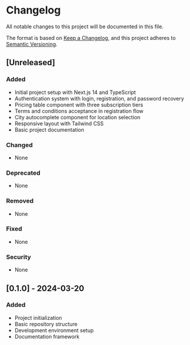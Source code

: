 # Changelog

All notable changes to this project will be documented in this file.

The format is based on [Keep a Changelog](https://keepachangelog.com/en/1.0.0/),
and this project adheres to [Semantic Versioning](https://semver.org/spec/v2.0.0.html).

## [Unreleased]

### Added
- Initial project setup with Next.js 14 and TypeScript
- Authentication system with login, registration, and password recovery
- Pricing table component with three subscription tiers
- Terms and conditions acceptance in registration flow
- City autocomplete component for location selection
- Responsive layout with Tailwind CSS
- Basic project documentation

### Changed
- None

### Deprecated
- None

### Removed
- None

### Fixed
- None

### Security
- None

## [0.1.0] - 2024-03-20

### Added
- Project initialization
- Basic repository structure
- Development environment setup
- Documentation framework 